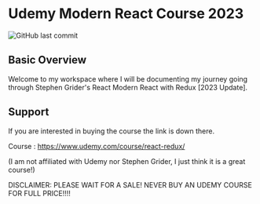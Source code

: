 # Udemy Modern React Course 2023

![GitHub last commit](https://img.shields.io/github/last-commit/adam-nasir/Udemy-Modern-React-2023)

## Basic Overview

Welcome to my workspace where I will be documenting my journey going through Stephen Grider's React Modern React with Redux [2023 Update].

## Support 

If you are interested in buying the course the link is down there. 

Course : https://www.udemy.com/course/react-redux/ 

(I am not affiliated with Udemy nor Stephen Grider, I just think it is a great course!)

DISCLAIMER: PLEASE WAIT FOR A SALE! NEVER BUY AN UDEMY COURSE FOR FULL PRICE!!!!
